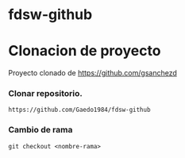 # fdsw-github
# Clonacion de proyecto
Proyecto clonado de https://github.com/gsanchezd

### Clonar repositorio.
```
https://github.com/Gaedo1984/fdsw-github
```
### Cambio de rama
```
git checkout <nombre-rama>
```